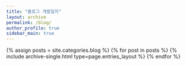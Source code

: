 ```yaml
---
title: "블로그 개발일지"
layout: archive
permalink: /blog/
author_profile: true
sidebar_main: true
---
```


{% assign posts = site.categories.blog %}
{% for post in posts %} {% include archive-single.html type=page.entries_layout %} {% endfor %}